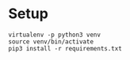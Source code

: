 # Setup

    virtualenv -p python3 venv
    source venv/bin/activate
    pip3 install -r requirements.txt
